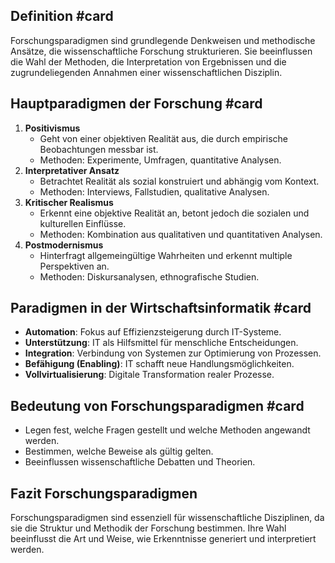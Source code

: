 
## Definition #card
Forschungsparadigmen sind grundlegende Denkweisen und methodische Ansätze, die wissenschaftliche Forschung strukturieren. Sie beeinflussen die Wahl der Methoden, die Interpretation von Ergebnissen und die zugrundeliegenden Annahmen einer wissenschaftlichen Disziplin.
 
## Hauptparadigmen der Forschung #card
1. **Positivismus**  
   - Geht von einer objektiven Realität aus, die durch empirische Beobachtungen messbar ist.  
   - Methoden: Experimente, Umfragen, quantitative Analysen.
2. **Interpretativer Ansatz**  
   - Betrachtet Realität als sozial konstruiert und abhängig vom Kontext.  
   - Methoden: Interviews, Fallstudien, qualitative Analysen.
3. **Kritischer Realismus**  
   - Erkennt eine objektive Realität an, betont jedoch die sozialen und kulturellen Einflüsse.  
   - Methoden: Kombination aus qualitativen und quantitativen Analysen.
4. **Postmodernismus**  
   - Hinterfragt allgemeingültige Wahrheiten und erkennt multiple Perspektiven an.  
   - Methoden: Diskursanalysen, ethnografische Studien.

## Paradigmen in der Wirtschaftsinformatik #card
- **Automation**: Fokus auf Effizienzsteigerung durch IT-Systeme.  
- **Unterstützung**: IT als Hilfsmittel für menschliche Entscheidungen.  
- **Integration**: Verbindung von Systemen zur Optimierung von Prozessen.  
- **Befähigung (Enabling)**: IT schafft neue Handlungsmöglichkeiten.  
- **Vollvirtualisierung**: Digitale Transformation realer Prozesse.  

## Bedeutung von Forschungsparadigmen #card
- Legen fest, welche Fragen gestellt und welche Methoden angewandt werden.  
- Bestimmen, welche Beweise als gültig gelten.  
- Beeinflussen wissenschaftliche Debatten und Theorien.  

## Fazit Forschungsparadigmen
Forschungsparadigmen sind essenziell für wissenschaftliche Disziplinen, da sie die Struktur und Methodik der Forschung bestimmen. Ihre Wahl beeinflusst die Art und Weise, wie Erkenntnisse generiert und interpretiert werden.
